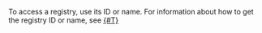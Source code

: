 To access a registry, use its ID or name. For information about how to get the registry ID or name, see [{#T}](../../iot-core/operations/registry/registry-list.md)